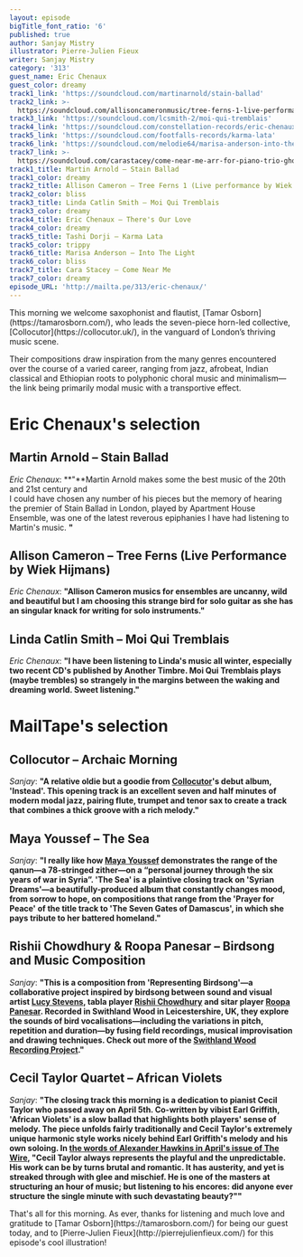 ```yaml
---
layout: episode
bigTitle_font_ratio: '6'
published: true
author: Sanjay Mistry
illustrator: Pierre-Julien Fieux
writer: Sanjay Mistry
category: '313'
guest_name: Eric Chenaux
guest_color: dreamy
track1_link: 'https://soundcloud.com/martinarnold/stain-ballad'
track2_link: >-
  https://soundcloud.com/allisoncameronmusic/tree-ferns-1-live-performance-by-wiek-hijmans
track3_link: 'https://soundcloud.com/lcsmith-2/moi-qui-tremblais'
track4_link: 'https://soundcloud.com/constellation-records/eric-chenaux-theres-our-love'
track5_link: 'https://soundcloud.com/footfalls-records/karma-lata'
track6_link: 'https://soundcloud.com/melodie64/marisa-anderson-into-the-light'
track7_link: >-
  https://soundcloud.com/carastacey/come-near-me-arr-for-piano-trio-ghoetpoet-massive-attack
track1_title: Martin Arnold – Stain Ballad
track1_color: dreamy
track2_title: Allison Cameron – Tree Ferns 1 (Live performance by Wiek HIjmans)
track2_color: bliss
track3_title: Linda Catlin Smith – Moi Qui Tremblais
track3_color: dreamy
track4_title: Eric Chenaux – There's Our Love
track4_color: dreamy
track5_title: Tashi Dorji – Karma Lata
track5_color: trippy
track6_title: Marisa Anderson – Into The Light
track6_color: bliss
track7_title: Cara Stacey – Come Near Me
track7_color: dreamy
episode_URL: 'http://mailta.pe/313/eric-chenaux/'
---
```

<p id="introduction">This morning we welcome saxophonist and flautist, [Tamar Osborn](https://tamarosborn.com/), who leads the seven-piece horn-led collective, [Collocutor](https://collocutor.uk/), in the vanguard of London’s thriving music scene.</p>
<p>Their compositions draw inspiration from the many genres encountered over the course of a varied career, ranging from jazz, afrobeat, Indian classical and Ethiopian roots to polyphonic choral music and minimalism—the link being primarily modal music with a transportive effect.</p>


# Eric Chenaux's selection


## Martin Arnold – Stain Ballad
_Eric Chenaux_: **"**Martin Arnold makes some the best music of the 20th and 21st century and  
I could have chosen any number of his pieces but the memory of hearing the premier of Stain Ballad in London, played by Apartment House Ensemble, was one of the latest reverous epiphanies I have had listening to Martin's music. **"**

## Allison Cameron – Tree Ferns (Live Performance by Wiek Hijmans)
_Eric Chenaux_: **"**Allison Cameron musics  for ensembles are uncanny, wild and beautiful but I am choosing this strange bird for solo guitar as she has an singular knack for writing for solo instruments.**"**

## Linda Catlin Smith – Moi Qui Tremblais
_Eric Chenaux_: **"**I have been listening to Linda's music all winter, especially two recent CD's published by Another Timbre. Moi Qui Tremblais plays (maybe trembles) so strangely in the margins between the waking and dreaming world. Sweet listening.**"**


# MailTape's selection

## Collocutor – Archaic Morning
_Sanjay_: **"**A relative oldie but a goodie from [Collocutor](https://collocutor.uk/)'s debut album, 'Instead'. This opening track is an excellent seven and half minutes of modern modal jazz, pairing flute, trumpet and tenor sax to create a track that combines a thick groove with a rich melody.**"**

## Maya Youssef – The Sea
_Sanjay_: **"**I really like how [Maya Youssef](https://mayayoussef.com/) demonstrates the range of the qanun—a 78-stringed zither—on a “personal journey through the six years of war in Syria”. 'The Sea' is a plaintive closing track on 'Syrian Dreams'—a beautifully-produced album that constantly changes mood, from sorrow to hope, on compositions that range from the 'Prayer for Peace' of the title track to 'The Seven Gates of Damascus', in which she pays tribute to her battered homeland.**"**

##  Rishii Chowdhury & Roopa Panesar – Birdsong and Music Composition
_Sanjay_: **"**This is a composition from 'Representing Birdsong'—a collaborative project inspired by birdsong between sound and visual artist [Lucy Stevens](https://lucystevens.co.uk/), tabla player [Rishii Chowdhury](https://twitter.com/tablarishii) and sitar player [Roopa Panesar](http://www.roopapanesar.com/). Recorded in Swithland Wood in Leicestershire, UK, they explore the sounds of bird vocalisations—including the variations in pitch, repetition and duration—by fusing field recordings, musical improvisation and drawing techniques. Check out more of the [Swithland Wood Recording Project](https://representingbirdsong.wordpress.com/).**"**

## Cecil Taylor Quartet – African Violets
_Sanjay_: **"**The closing track this morning is a dedication to pianist Cecil Taylor who passed away on April 5th. Co-written by vibist Earl Griffith, 'African Violets' is a slow ballad that highlights both players' sense of melody. The piece unfolds fairly traditionally and Cecil Taylor's extremely unique harmonic style works nicely behind Earl Griffith's melody and his own soloing. In [the words of Alexander Hawkins in April's issue of The Wire](https://www.thewire.co.uk/in-writing/essays/alexander-hawkins-cecil-taylor), "Cecil Taylor always represents the playful and the unpredictable. His work can be by turns brutal and romantic. It has austerity, and yet is streaked through with glee and mischief. He is one of the masters at structuring an hour of music; but listening to his encores: did anyone ever structure the single minute with such devastating beauty?"**"**

<p id="outroduction">That's all for this morning. As ever, thanks for listening and much love and gratitude to [Tamar Osborn](https://tamarosborn.com/) for being our guest today, and to [Pierre-Julien Fieux](http://pierrejulienfieux.com/) for this episode's cool illustration!</p>
